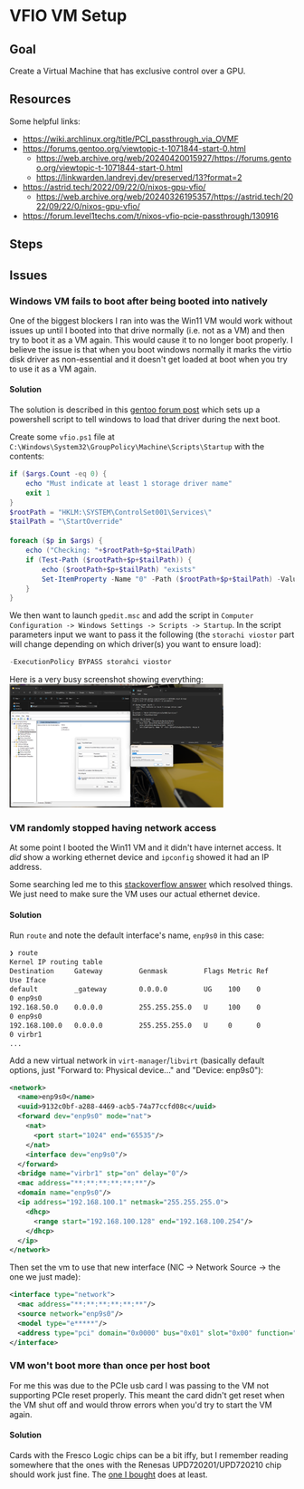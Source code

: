 # VFIO VM Setup

## Goal
Create a Virtual Machine that has exclusive control over a GPU.

## Resources
Some helpful links:
- https://wiki.archlinux.org/title/PCI_passthrough_via_OVMF
- https://forums.gentoo.org/viewtopic-t-1071844-start-0.html
  - https://web.archive.org/web/20240420015927/https://forums.gentoo.org/viewtopic-t-1071844-start-0.html
  - https://linkwarden.landrevj.dev/preserved/13?format=2
- https://astrid.tech/2022/09/22/0/nixos-gpu-vfio/
  - https://web.archive.org/web/20240326195357/https://astrid.tech/2022/09/22/0/nixos-gpu-vfio/
- https://forum.level1techs.com/t/nixos-vfio-pcie-passthrough/130916

## Steps

## Issues

### Windows VM fails to boot after being booted into natively
One of the biggest blockers I ran into was the Win11 VM would work without issues up until I booted into that drive normally (i.e. not as a VM) and then try to boot it as a VM again. This would cause it to no longer boot properly. I believe the issue is that when you boot windows normally it marks the virtio disk driver as non-essential and it doesn't get loaded at boot when you try to use it as a VM again.

#### Solution
The solution is described in this [gentoo forum post](https://forums.gentoo.org/viewtopic-t-1071844-start-0.html) which sets up a powershell script to tell windows to load that driver during the next boot.

Create some `vfio.ps1` file at `C:\Windows\System32\GroupPolicy\Machine\Scripts\Startup` with the contents:
```ps1
if ($args.Count -eq 0) {
    echo "Must indicate at least 1 storage driver name"
    exit 1
}
$rootPath = "HKLM:\SYSTEM\ControlSet001\Services\"
$tailPath = "\StartOverride"

foreach ($p in $args) {
    echo ("Checking: "+$rootPath+$p+$tailPath)
    if (Test-Path ($rootPath+$p+$tailPath)) {
        echo ($rootPath+$p+$tailPath) "exists"
        Set-ItemProperty -Name "0" -Path ($rootPath+$p+$tailPath) -Value 0
    }
}
```
We then want to launch `gpedit.msc` and add the script in `Computer Configuration -> Windows Settings -> Scripts -> Startup`. In the script parameters input we want to pass it the following (the `storachi viostor` part will change depending on which driver(s) you want to ensure load):
```ps1
-ExecutionPolicy BYPASS storahci viostor
```
Here is a very busy screenshot showing everything:
<img src="./.screenshots/windows.png" alt="windows configuration" width="75%"/>

### VM randomly stopped having network access
At some point I booted the Win11 VM and it didn't have internet access. It *did* show a
working ethernet device and `ipconfig` showed it had an IP address.

Some searching led me to this [stackoverflow answer](https://superuser.com/a/1725346) which resolved things. We just need to make sure the VM uses our actual ethernet device.

#### Solution
Run `route` and note the default interface's name, `enp9s0` in this case:
```shell
❯ route
Kernel IP routing table
Destination     Gateway         Genmask         Flags Metric Ref    Use Iface
default         _gateway        0.0.0.0         UG    100    0        0 enp9s0
192.168.50.0    0.0.0.0         255.255.255.0   U     100    0        0 enp9s0
192.168.100.0   0.0.0.0         255.255.255.0   U     0      0        0 virbr1
...
```

Add a new virtual network in `virt-manager`/`libvirt` (basically default options, just "Forward to: Physical device..." and "Device: enp9s0"):
```xml
<network>
  <name>enp9s0</name>
  <uuid>9132c0bf-a288-4469-acb5-74a77ccfd08c</uuid>
  <forward dev="enp9s0" mode="nat">
    <nat>
      <port start="1024" end="65535"/>
    </nat>
    <interface dev="enp9s0"/>
  </forward>
  <bridge name="virbr1" stp="on" delay="0"/>
  <mac address="**:**:**:**:**:**"/>
  <domain name="enp9s0"/>
  <ip address="192.168.100.1" netmask="255.255.255.0">
    <dhcp>
      <range start="192.168.100.128" end="192.168.100.254"/>
    </dhcp>
  </ip>
</network>
```
Then set the vm to use that new interface (NIC -> Network Source -> the one we just made):
```xml
<interface type="network">
  <mac address="**:**:**:**:**:**"/>
  <source network="enp9s0"/>
  <model type="e*****"/>
  <address type="pci" domain="0x0000" bus="0x01" slot="0x00" function="0x0"/>
</interface>
```

### VM won't boot more than once per host boot
For me this was due to the PCIe usb card I was passing to the VM not supporting PCIe reset properly.
This meant the card didn't get reset when the VM shut off and would throw errors when you'd try to
start the VM again.

#### Solution
Cards with the Fresco Logic chips can be a bit iffy, but I remember reading somewhere that the ones with the Renesas UPD720201/UPD720210 chip
should work just fine. The [one I bought](https://www.amazon.com/dp/B081Y4NT25) does at least.
